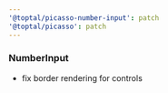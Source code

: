 ```yaml
---
'@toptal/picasso-number-input': patch
'@toptal/picasso': patch
---
```


### NumberInput

- fix border rendering for controls
